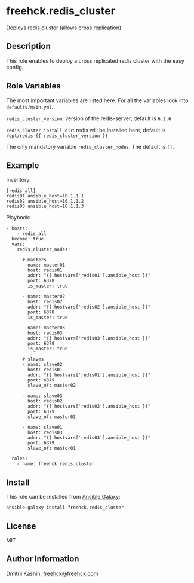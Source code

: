 freehck.redis_cluster
=========

Deploys redis cluster (allows cross replication)

Description
-----------

This role enables to deploy a cross replicated redis cluster with the easy config.

Role Variables
--------------

The most important variables are listed here. For all the variables look into `defaults/main.yml`.

`redis_cluster_version`: version of the redis-server, default is `6.2.6`

`redis_cluster_install_dir`: redis will be installed here, default is `/opt/redis-{{ redis_cluster_version }}`

The only mandatory variable `redis_cluster_nodes`. The default is `[]`.

Example
-------

Inventory:

    [redis_all]
    redis01 ansible_host=10.1.1.1
    redis02 ansible_host=10.1.1.2
    redis03 ansible_host=10.1.1.3


Playbook:

    - hosts:
        - redis_all
      become: true
      vars:
        redis_cluster_nodes:

          # masters
          - name: master01
            host: redis01
            addr: "{{ hostvars['redis01'].ansible_host }}"
            port: 6378
            is_master: true

          - name: master02
            host: redis02
            addr: "{{ hostvars['redis02'].ansible_host }}"
            port: 6378
            is_master: true

          - name: master03
            host: redis03
            addr: "{{ hostvars['redis03'].ansible_host }}"
            port: 6378
            is_master: true

          # slaves
          - name: slave02
            host: redis01
            addr: "{{ hostvars['redis01'].ansible_host }}"
            port: 6379
            slave_of: master02

          - name: slave03
            host: redis02
            addr: "{{ hostvars['redis02'].ansible_host }}"
            port: 6379
            slave_of: master03

          - name: slave01
            host: redis03
            addr: "{{ hostvars['redis03'].ansible_host }}"
            port: 6379
            slave_of: master01
      
      roles:
        - name: freehck.redis_cluster



Install
-------

This role can be installed from [Ansible Galaxy](https://galaxy.ansible.com/):

`ansible-galaxy install freehck.redis_cluster`


License
-------

MIT

Author Information
------------------

Dmitrii Kashin, <freehck@freehck.com>

